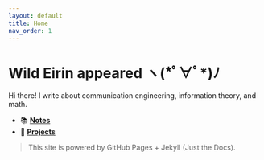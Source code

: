 ```yaml
---
layout: default
title: Home
nav_order: 1
---
```


# Wild Eirin appeared ヽ(\*ﾟ∀ﾟ\*)ﾉ

Hi there! I write about communication engineering, information theory, and math.

- 📚 [**Notes**](./notes)
- 🧪 [**Projects**](./projects) 
<!-- - 🧮 Supports inline math like $I(X;Y) = H(X) - H(X\mid Y)$. -->

> This site is powered by GitHub Pages + Jekyll (Just the Docs).